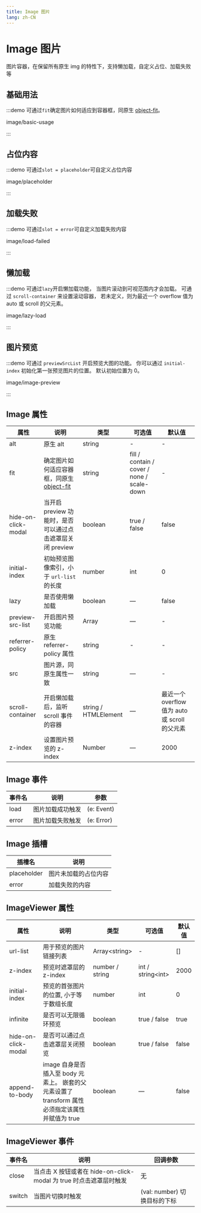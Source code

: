 ```yaml
---
title: Image 图片
lang: zh-CN
---
```


# Image 图片

图片容器，在保留所有原生 img 的特性下，支持懒加载，自定义占位、加载失败等

<style lang="scss">
.demo-image {
  .block {
    padding: 30px 0;
    text-align: center;
    border-right: solid 1px var(--el-border-color-base);
    display: inline-block;
    width: 20%;
    box-sizing: border-box;
    vertical-align: top;
    &:last-child {
      border-right: none;
    }
  }

  .demonstration {
    display: block;
    color: var(--el-text-color-secondary);
    font-size: 14px;
    margin-bottom: 20px;
  }
}

.demo-image__placeholder,
.demo-image__error {
  @extend .demo-image;

  .block {
    width: 49%;
  }

  .el-image {
    padding: 0 5px;
    max-width: 300px;
    max-height: 200px;
  }

  .image-slot {
    display: flex;
    justify-content: center;
    align-items: center;
    width: 100%;
    height: 100%;
    background: #f5f7fa;
    color: var(--el-text-color-secondary);
    font-size: 14px;
  }
}

.demo-image__placeholder {
  .dot {
    animation: dot 2s infinite steps(3, start);
    overflow: hidden;
  }
}

.demo-image__error {
  .image-slot {
    font-size: 30px;
    .el-icon {
      font-size: 30px;
    }
  }
  .el-image {
    width: 100%;
    height: 200px;
  }
}
</style>

## 基础用法

:::demo 可通过`fit`确定图片如何适应到容器框，同原生 [object-fit](https://developer.mozilla.org/zh-CN/docs/Web/CSS/object-fit)。

image/basic-usage

:::

## 占位内容

:::demo 可通过`slot = placeholder`可自定义占位内容

image/placeholder

:::

## 加载失败

:::demo 可通过`slot = error`可自定义加载失败内容

image/load-failed

:::

## 懒加载

:::demo 可通过`lazy`开启懒加载功能， 当图片滚动到可视范围内才会加载。 可通过 `scroll-container` 来设置滚动容器， 若未定义，则为最近一个 overflow 值为 auto 或 scroll 的父元素。

image/lazy-load

:::

## 图片预览

:::demo 可通过 `previewSrcList` 开启预览大图的功能。 你可以通过 `initial-index` 初始化第一张预览图片的位置。 默认初始位置为 0。

image/image-preview

:::

## Image 属性

| 属性                | 说明                                                                                                     | 类型                 | 可选值                                     | 默认值                                         |
| ------------------- | -------------------------------------------------------------------------------------------------------- | -------------------- | ------------------------------------------ | ---------------------------------------------- |
| alt                 | 原生 alt                                                                                                 | string               | -                                          | -                                              |
| fit                 | 确定图片如何适应容器框，同原生 [object-fit](https://developer.mozilla.org/zh-CN/docs/Web/CSS/object-fit) | string               | fill / contain / cover / none / scale-down | -                                              |
| hide-on-click-modal | 当开启 preview 功能时，是否可以通过点击遮罩层关闭 preview                                                | boolean              | true / false                               | false                                          |
| initial-index       | 初始预览图像索引，小于 `url-list` 的长度                                                                 | number               | int                                        | 0                                              |
| lazy                | 是否使用懒加载                                                                                           | boolean              | —                                          | false                                          |
| preview-src-list    | 开启图片预览功能                                                                                         | Array                | —                                          | -                                              |
| referrer-policy     | 原生 referrer-policy 属性                                                                                | string               | -                                          | -                                              |
| src                 | 图片源，同原生属性一致                                                                                   | string               | —                                          | -                                              |
| scroll-container    | 开启懒加载后，监听 scroll 事件的容器                                                                     | string / HTMLElement | —                                          | 最近一个 overflow 值为 auto 或 scroll 的父元素 |
| z-index             | 设置图片预览的 z-index                                                                                   | Number               | —                                          | 2000                                           |

## Image 事件

| 事件名 | 说明             | 参数       |
| ------ | ---------------- | ---------- |
| load   | 图片加载成功触发 | (e: Event) |
| error  | 图片加载失败触发 | (e: Error) |

## Image 插槽

| 插槽名      | 说明                 |
| ----------- | -------------------- |
| placeholder | 图片未加载的占位内容 |
| error       | 加载失败的内容       |

## ImageViewer 属性

| 属性                | 说明                                                                                            | 类型            | 可选值              | 默认值 |
| ------------------- | ----------------------------------------------------------------------------------------------- | --------------- | ------------------- | ------ |
| url-list            | 用于预览的图片链接列表                                                                          | Array\<string\> | -                   | []     |
| z-index             | 预览时遮罩层的 z-index                                                                          | number / string | int / string\<int\> | 2000   |
| initial-index       | 预览的首张图片的位置, 小于等于数组长度                                                          | number          | int                 | 0      |
| infinite            | 是否可以无限循环预览                                                                            | boolean         | true / false        | true   |
| hide-on-click-modal | 是否可以通过点击遮罩层关闭预览                                                                  | boolean         | true / false        | false  |
| append-to-body      | image 自身是否插入至 body 元素上。 嵌套的父元素设置了 transform 属性必须指定该属性并赋值为 true | boolean         | —                   | false  |

## ImageViewer 事件

| 事件名 | 说明                                                               | 回调参数                     |
| ------ | ------------------------------------------------------------------ | ---------------------------- |
| close  | 当点击 X 按钮或者在 hide-on-click-modal 为 true 时点击遮罩层时触发 | 无                           |
| switch | 当图片切换时触发                                                   | (val: number) 切换目标的下标 |
